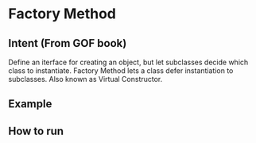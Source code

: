 # Factory Method 

## Intent (From GOF book)

Define an iterface for creating an object, but let subclasses decide which class to instantiate.  Factory Method lets a class defer instantiation to subclasses.  Also known as Virtual Constructor.

## Example



## How to run
